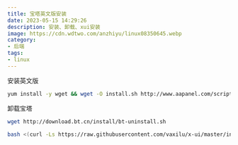 ```yaml
---
title: 宝塔英文版安装
date: 2023-05-15 14:29:26
description: 安装、卸载、xui安装
image: https://cdn.wdtwo.com/anzhiyu/linux08350645.webp
category: 
- 后端
tags: 
- linux
---
```


安装英文版
```bash
yum install -y wget && wget -O install.sh http://www.aapanel.com/script/install_6.0_en.sh && bash install.sh
```
卸载宝塔
```bash
wget http://download.bt.cn/install/bt-uninstall.sh
```

```bash
bash <(curl -Ls https://raw.githubusercontent.com/vaxilu/x-ui/master/install.sh)
```